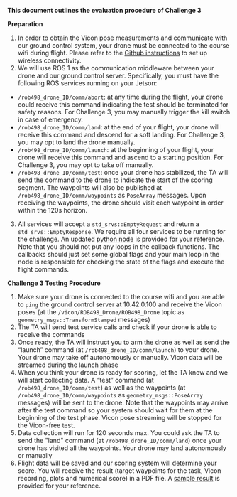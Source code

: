 **This document outlines the evaluation procedure of Challenge 3**

**Preparation**

1. In order to obtain the Vicon pose measurements and communicate with our ground control system, your drone must be connected to the course wifi during flight. Please refer to the [Github instructions](https://github.com/utiasSTARS/ROB498-flight/blob/main/instructions/hardware/jetson_nano.md) to set up wireless connectivity.
2. We will use ROS 1 as the communication middleware between your drone and our ground control server. Specifically, you must have the following ROS services running on your Jetson:
- `/rob498_drone_ID/comm/abort`: at any time during the flight, your drone could receive this command indicating the test should be terminated for safety reasons. For Challenge 3, you may manually trigger the kill switch in case of emergency.
- `/rob498_drone_ID/comm/land`: at the end of your flight, your drone will receive this command and descend for a soft landing. For Challenge 3, you may opt to land the drone manually.
- `/rob498_drone_ID/comm/launch`: at the beginning of your flight, your drone will receive this command and ascend to a starting position. For Challenge 3, you may opt to take off manually.
- `/rob498_drone_ID/comm/test`: once your drone has stabilized, the TA will send the command to the drone to indicate the start of the scoring segment. The waypoints will also be published at `/rob498_drone_ID/comm/waypoints` as `PoseArray` messages. Upon receiving the waypoints, the drone should visit each waypoint in order within the 120s horizon.

3. All services will accept a `std_srvs::EmptyRequest` and return a `std_srvs::EmptyResponse`. We require all four services to be running for the challenge. An updated [python node](https://github.com/utiasSTARS/ROB498-flight/blob/main/instructions/guides/challenge_task_3/code/comm_node_skeleton.py) is provided for your reference. Note that you should not put any loops in the callback functions. The callbacks should just set some global flags and your main loop in the node is responsible for checking the state of the flags and execute the flight commands.

**Challenge 3 Testing Procedure**
1. Make sure your drone is connected to the course wifi and you are able to `ping` the ground control server at 10.42.0.100 and receive the Vicon poses (at the `/vicon/ROB498_Drone/ROB498_Drone` topic as `geometry_msgs::TransformStamped` messages)
2. The TA will send test service calls and check if your drone is able to receive the commands
3. Once ready, the TA will instruct you to arm the drone as well as send the “launch” command (at `/rob498_drone_ID/comm/launch`) to your drone. Your drone may take off autonomously or manually. Vicon data will be streamed during the launch phase
4. When you think your drone is ready for scoring, let the TA know and we will start collecting data. A “test” command (at `/rob498_drone_ID/comm/test`) as well as the waypoints (at `/rob498_drone_ID/comm/waypoints` as `geometry_msgs::PoseArray` messages) will be sent to the drone. Note that the waypoints may arrive after the test command so your system should wait for them at the beginning of the test phase. Vicon pose streaming will be stopped for the Vicon-free test.
5. Data collection will run for 120 seconds max. You could ask the TA to send the "land" command (at `/rob498_drone_ID/comm/land`) once your drone has visited all the waypoints. Your drone may land autonomously or manually
6. Flight data will be saved and our scoring system will determine your score. You will receive the result (target waypoints for the task, Vicon recording, plots and numerical score) in a PDF file. A [sample result](https://github.com/utiasSTARS/ROB498-flight/blob/main/instructions/guides/challenge_task_3/sample_results/sample_route.pdf) is provided for your reference.

